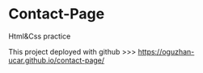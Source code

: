 # Contact-Page

Html&Css practice

This project deployed with github >>> https://oguzhan-ucar.github.io/contact-page/
